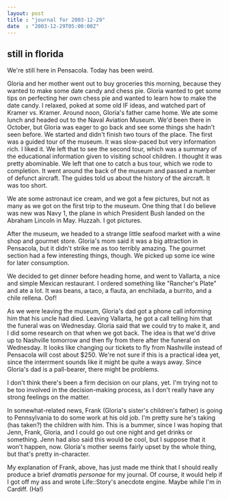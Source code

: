 ```yaml
---
layout: post
title : "journal for 2003-12-29"
date  : "2003-12-29T05:00:00Z"
---
```



## still in florida

We're still here in Pensacola.  Today has been weird.

Gloria and her mother went out to buy groceries this morning, because they wanted to make some date candy and chess pie.  Gloria wanted to get some tips on perfecting her own chess pie and wanted to learn how to make the date candy. I relaxed, poked at some old IF ideas, and watched part of Kramer vs. Kramer. Around noon, Gloria's father came home.  We ate some lunch and headed out to the Naval Aviation Museum.  We'd been there in October, but Gloria was eager to go back and see some things she hadn't seen before.  We started and didn't finish two tours of the place.  The first was a guided tour of the museum.  It was slow-paced but very information rich.  I liked it.  We left that to see the second tour, which was a summary of the educational information given to visiting school children.  I thought it was pretty abominable.  We left that one to catch a bus tour, which we rode to completion.  It went around the back of the museum and passed a number of defunct aircraft.  The guides told us about the history of the aircraft.  It was too short.

We ate some astronaut ice cream, and we got a few pictures, but not as many as we got on the first trip to the museum.  One thing that I do believe was new was Navy 1, the plane in which President Bush landed on the Abraham Lincoln in May.  Huzzah.  I got pictures.

After the museum, we headed to a strange little seafood market with a wine shop and gourmet store.  Gloria's mom said it was a big attraction in Pensacola, but it didn't strike me as too terribly amazing.  The gourmet section had a few interesting things, though.  We picked up some ice wine for later consumption.

We decided to get dinner before heading home, and went to Vallarta, a nice and simple Mexican restaurant.  I ordered something like "Rancher's Plate" and ate a lot.  It was beans, a taco, a flauta, an enchilada, a burrito, and a chile rellena.  Oof!

As we were leaving the museum, Gloria's dad got a phone call informing him that his uncle had died.  Leaving Vallarta, he got a call telling him that the funeral was on Wednesday.  Gloria said that we could try to make it, and I did some research on that when we got back.  The idea is that we'd drive up to Nashville tomorrow and then fly from there after the funeral on Wednesday.  It looks like changing our tickets to fly from Nashville instead of Pensacola will cost about $250.  We're not sure if this is a practical idea yet, since the interrment sounds like it might be quite a ways away.  Since Gloria's dad is a pall-bearer, there might be problems.

I don't think there's been a firm decision on our plans, yet.  I'm trying not to be too involved in the decision-making process, as I don't really have any strong feelings on the matter.

In somewhat-related news, Frank (Gloria's sister's children's father) is going to Pennsylvania to do some work at his old job.  I'm pretty sure he's taking (has taken?) the children with him.  This is a bummer, since I was hoping that Jenn, Frank, Gloria, and I could go out one night and get drinks or something. Jenn had also said this would be cool, but I suppose that it won't happen, now. Gloria's mother seems fairly upset by the whole thing, but that's pretty in-character.

My explanation of Frank, above, has just made me think that I should really produce a brief <em>dramatis personae</em> for my journal.  Of course, it would help if I got off my ass and wrote Life::Story's anecdote engine.  Maybe while I'm in Cardiff.  (Ha!)

